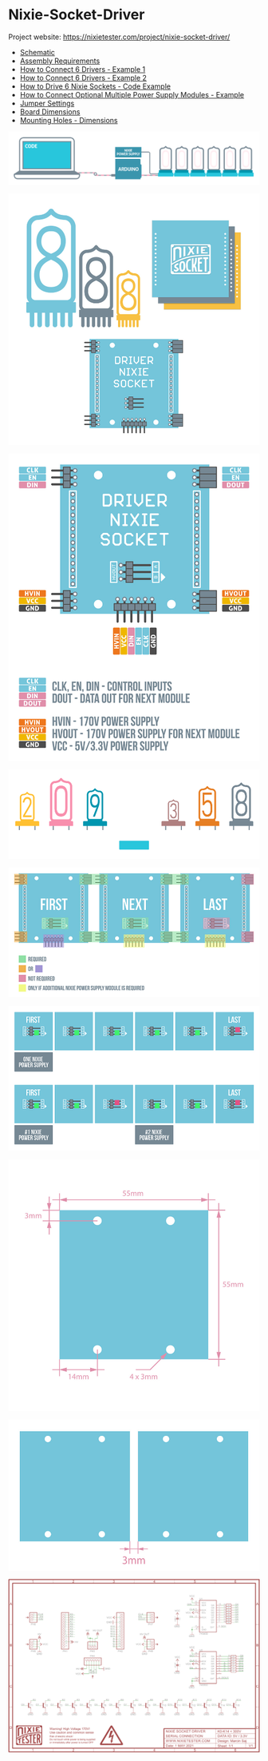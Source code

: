 # Nixie-Socket-Driver
Project website: https://nixietester.com/project/nixie-socket-driver/

* <a target="_blank" href="https://github.com/marcinsaj/Nixie-Socket-Driver/blob/main/datasheet/Nixie-Socket-Driver-Schematic.pdf">Schematic</a>
* <a target="_blank" href="https://github.com/marcinsaj/Nixie-Socket-Driver/blob/main/datasheet/Nixie-Socket-Driver-Assembly-Requirements.pdf">Assembly Requirements</a>
* <a target="_blank" href="https://github.com/marcinsaj/Nixie-Socket-Driver/blob/main/datasheet/Nixie-Socket-Driver-How-to-Connect-6-Drivers-Example-1.pdf">How to Connect 6 Drivers - Example 1</a>
* <a target="_blank" href="https://github.com/marcinsaj/Nixie-Socket-Driver/blob/main/datasheet/Nixie-Socket-Driver-How-to-Connect-6-Drivers-Example-2.pdf">How to Connect 6 Drivers - Example 2</a>
* <a target="_blank" href="https://github.com/marcinsaj/Nixie-Socket-Driver/blob/main/example/Nixie-Socket-Driver-Example-1.ino">How to Drive 6 Nixie Sockets - Code Example</a>
* <a target="_blank" href="https://github.com/marcinsaj/Nixie-Socket-Driver/blob/main/datasheet/Nixie-Socket-Driver-How-to-Connect-Multiple-Power-Supply-Modules.pdf">How to Connect Optional Multiple Power Supply Modules - Example</a>
* <a target="_blank" href="https://github.com/marcinsaj/Nixie-Socket-Driver/blob/main/datasheet/Nixie-Socket-Driver-Jumper-Settings.pdf">Jumper Settings</a>
* <a target="_blank" href="https://github.com/marcinsaj/Nixie-Socket-Driver/blob/main/datasheet/Nixie-Socket-Driver-Dimensions.pdf">Board Dimensions</a>
* <a target="_blank" href="https://github.com/marcinsaj/Nixie-Socket-Driver/blob/main/datasheet/Nixie-Socket-Driver-Mounting-Holes-Dimensions.pdf">Mounting Holes - Dimensions</a>




<p align="center"><img src="https://github.com/marcinsaj/Nixie-Socket-Driver/blob/main/extras/Nixie-Socket-Driver-Arduino-Code.gif"></p>
<p align="center"><img src="https://github.com/marcinsaj/Nixie-Socket-Driver/blob/main/extras/Nixie-Socket-Driver-DIAGRAM.jpg"></p>
<p align="center"><img src="https://github.com/marcinsaj/Nixie-Socket-Driver/blob/main/extras/Nixie-Socket-Driver-pinout-desc.jpg"></p>
<p align="center"><img src="https://github.com/marcinsaj/Nixie-Socket-Driver/blob/main/extras/Nixie-Socket-Driver-SOCKET-CHANGE.gif"></p>
<p align="center"><img src="https://github.com/marcinsaj/Nixie-Socket-Driver/blob/main/datasheet/Nixie-Socket-Driver-Assembly-Requirements.jpg"></p>
<p align="center"><img src="https://github.com/marcinsaj/Nixie-Socket-Driver/blob/main/datasheet/Nixie-Socket-Driver-Jumper-Settings.jpg"></p>
<p align="center"><img src="https://github.com/marcinsaj/Nixie-Socket-Driver/blob/main/extras/Nixie-Socket-Driver-Dimensions-Diagram.jpg"></p>
<p align="center"><img src="https://github.com/marcinsaj/Nixie-Socket-Driver/blob/main/datasheet/Nixie-Socket-Driver-Mounting-Holes-Dimensions.jpg"></p>
<p align="center"><img src="https://github.com/marcinsaj/Nixie-Socket-Driver/blob/main/datasheet/Nixie-Socket-Driver-Schematic.png"></p>


